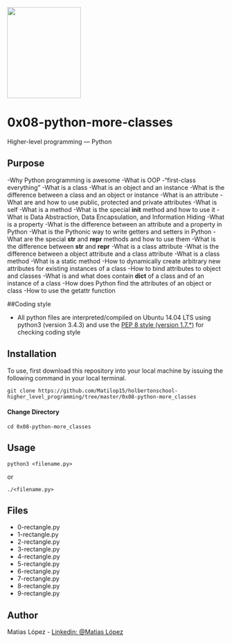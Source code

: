 <img src="https://blog.holbertonschool.com/wp-content/uploads/2020/04/unnamed-2.png" width="170" height="210">

# 0x08-python-more-classes 
Higher-level programming ― Python
## Purpose
-Why Python programming is awesome
-What is OOP
-“first-class everything”
-What is a class
-What is an object and an instance
-What is the difference between a class and an object or instance
-What is an attribute
-What are and how to use public, protected and private attributes
-What is self
-What is a method
-What is the special __init__ method and how to use it
-What is Data Abstraction, Data Encapsulation, and Information Hiding
-What is a property
-What is the difference between an attribute and a property in Python
-What is the Pythonic way to write getters and setters in Python
-What are the special __str__ and __repr__ methods and how to use them
-What is the difference between __str__ and __repr__
-What is a class attribute
-What is the difference between a object attribute and a class attribute
-What is a class method
-What is a static method
-How to dynamically create arbitrary new attributes for existing instances of a class
-How to bind attributes to object and classes
-What is and what does contain __dict__ of a class and of an instance of a class
-How does Python find the attributes of an object or class
-How to use the getattr function

##Coding style
- All python files are interpreted/compiled on Ubuntu 14.04 LTS using python3 (version 3.4.3) and use the [PEP 8 style (version 1.7.*)](https://github.com/PyC\QA/pycodestyle) for checking coding style

## Installation
To use, first download  this repository into your local machine by issuing the following command in your local terminal. 
```
git clone https://github.com/Matilop15/holbertonschool-higher_level_programming/tree/master/0x08-python-more_classes
```

#### Change Directory
```
cd 0x08-python-more_classes
```

## Usage
```
python3 <filename.py>
```
or
```
./<filename.py>
```

## Files

- 0-rectangle.py
- 1-rectangle.py
- 2-rectangle.py
- 3-rectangle.py
- 4-rectangle.py
- 5-rectangle.py
- 6-rectangle.py
- 7-rectangle.py
- 8-rectangle.py
- 9-rectangle.py

## Author
Matias López - [Linkedin: @Matias López](https://uy.linkedin.com/in/matias-l%C3%B3pez-777796194?trk=people-guest_people_search-card)
